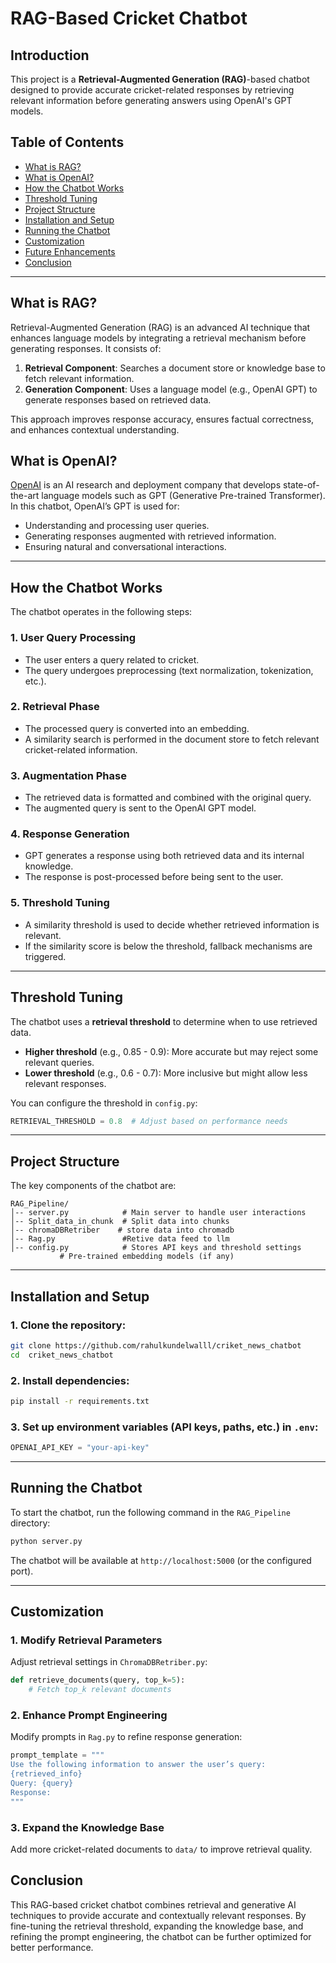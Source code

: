 # RAG-Based Cricket Chatbot

## Introduction

This project is a **Retrieval-Augmented Generation (RAG)**-based chatbot designed to provide accurate cricket-related responses by retrieving relevant information before generating answers using OpenAI's GPT models.

## Table of Contents

- [What is RAG?](#what-is-rag)
- [What is OpenAI?](#what-is-openai)
- [How the Chatbot Works](#how-the-chatbot-works)
- [Threshold Tuning](#threshold-tuning)
- [Project Structure](#project-structure)
- [Installation and Setup](#installation-and-setup)
- [Running the Chatbot](#running-the-chatbot)
- [Customization](#customization)
- [Future Enhancements](#future-enhancements)
- [Conclusion](#conclusion)

---

## What is RAG?

Retrieval-Augmented Generation (RAG) is an advanced AI technique that enhances language models by integrating a retrieval mechanism before generating responses. It consists of:

1. **Retrieval Component**: Searches a document store or knowledge base to fetch relevant information.
2. **Generation Component**: Uses a language model (e.g., OpenAI GPT) to generate responses based on retrieved data.

This approach improves response accuracy, ensures factual correctness, and enhances contextual understanding.

## What is OpenAI?

[OpenAI](https://openai.com/) is an AI research and deployment company that develops state-of-the-art language models such as GPT (Generative Pre-trained Transformer). In this chatbot, OpenAI’s GPT is used for:

- Understanding and processing user queries.
- Generating responses augmented with retrieved information.
- Ensuring natural and conversational interactions.

---

## How the Chatbot Works

The chatbot operates in the following steps:

### 1. **User Query Processing**

- The user enters a query related to cricket.
- The query undergoes preprocessing (text normalization, tokenization, etc.).

### 2. **Retrieval Phase**

- The processed query is converted into an embedding.
- A similarity search is performed in the document store to fetch relevant cricket-related information.

### 3. **Augmentation Phase**

- The retrieved data is formatted and combined with the original query.
- The augmented query is sent to the OpenAI GPT model.

### 4. **Response Generation**

- GPT generates a response using both retrieved data and its internal knowledge.
- The response is post-processed before being sent to the user.

### 5. **Threshold Tuning**

- A similarity threshold is used to decide whether retrieved information is relevant.
- If the similarity score is below the threshold, fallback mechanisms are triggered.

---

## Threshold Tuning

The chatbot uses a **retrieval threshold** to determine when to use retrieved data.

- **Higher threshold** (e.g., 0.85 - 0.9): More accurate but may reject some relevant queries.
- **Lower threshold** (e.g., 0.6 - 0.7): More inclusive but might allow less relevant responses.

You can configure the threshold in `config.py`:

```python
RETRIEVAL_THRESHOLD = 0.8  # Adjust based on performance needs
```

---

## Project Structure

The key components of the chatbot are:

```
RAG_Pipeline/
│-- server.py            # Main server to handle user interactions
│-- Split_data_in_chunk  # Split data into chunks
│-- chromaDBRetriber    # store data into chromadb
│-- Rag.py               #Retive data feed to llm
│-- config.py            # Stores API keys and threshold settings
           # Pre-trained embedding models (if any)
```

---

## Installation and Setup

### 1. Clone the repository:

```bash
git clone https://github.com/rahulkundelwalll/criket_news_chatbot
cd  criket_news_chatbot
```

### 2. Install dependencies:

```bash
pip install -r requirements.txt
```

### 3. Set up environment variables (API keys, paths, etc.) in `.env`:

```python
OPENAI_API_KEY = "your-api-key"
```

---

## Running the Chatbot

To start the chatbot, run the following command in the `RAG_Pipeline` directory:

```bash
python server.py
```

The chatbot will be available at `http://localhost:5000` (or the configured port).

---

## Customization

### 1. **Modify Retrieval Parameters**

Adjust retrieval settings in `ChromaDBRetriber.py`:

```python
def retrieve_documents(query, top_k=5):
    # Fetch top_k relevant documents
```

### 2. **Enhance Prompt Engineering**

Modify prompts in `Rag.py` to refine response generation:

```python
prompt_template = """
Use the following information to answer the user’s query:
{retrieved_info}
Query: {query}
Response:
"""
```

### 3. **Expand the Knowledge Base**

Add more cricket-related documents to `data/` to improve retrieval quality.

## Conclusion

This RAG-based cricket chatbot combines retrieval and generative AI techniques to provide accurate and contextually relevant responses. By fine-tuning the retrieval threshold, expanding the knowledge base, and refining the prompt engineering, the chatbot can be further optimized for better performance.
